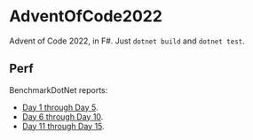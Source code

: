 # AdventOfCode2022

Advent of Code 2022, in F#.
Just `dotnet build` and `dotnet test`.

## Perf

BenchmarkDotNet reports: 
* [Day 1 through Day 5](./BenchmarkDotNet.Artifacts/results/AdventOfCode2022.App.Benchmark1-5-report-github.md).
* [Day 6 through Day 10](./BenchmarkDotNet.Artifacts/results/AdventOfCode2022.App.Benchmark6-10-report-github.md).
* [Day 11 through Day 15](./BenchmarkDotNet.Artifacts/results/AdventOfCode2022.App.Benchmark11-15-report-github.md).
